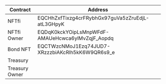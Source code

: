 | Contract                    | Address                                                                                 |
|-----------------------------|-----------------------------------------------------------------------------------------|
| NFTfi                       | EQCHhZxfTixzg4crFRybhGx97guVa5zZruEdjL-atL3GHpyK                                        |
| NFTfi Owner                 | EQDqK0kckYOipLsMnpWFdF-AMAUeHcwca6ylMvZqjF_Aopdq                                        |
| Bond NFT                    | EQCTWzcNMoJ1Ezq74JUD7-XRzzzbiAKcRlh5kK6W9QR6s9_e                                        |
| Treasury                    |                                                                                         |
| Treasury Owner              |                                                                                         |
